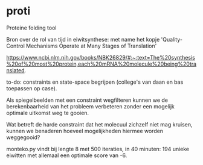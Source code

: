 # proti
Proteine folding tool

Bron over de rol van tijd in eiwitsynthese: met name het kopje 'Quality-Control Mechanisms Operate at Many Stages of Translation'

https://www.ncbi.nlm.nih.gov/books/NBK26829/#:~:text=The%20synthesis%20of%20most%20protein,each%20mRNA%20molecule%20being%20translated.

to-do: constraints en state-space begrijpen (college's van daan en bas toepassen op case).

Als spiegelbeelden met een constraint wegfilteren kunnen we de berekenbaarheid van het probleem verbeteren zonder een mogelijk optimale uitkomst weg te gooien. 

Wat betreft de harde constraint dat het molecuul zichzelf niet mag kruisen, kunnen we benaderen hoeveel mogelijkheden hiermee worden weggegooid? 

monteko.py vindt bij lengte 8 met 500 iteraties, in 40 minuten: 194 unieke eiwitten met allemaal een optimale score van -6.
